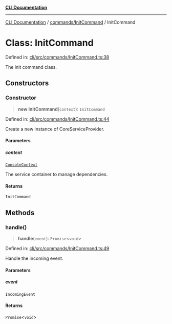 [**CLI Documentation**](../../../README.md)

***

[CLI Documentation](../../../README.md) / [commands/InitCommand](../README.md) / InitCommand

# Class: InitCommand

Defined in: [cli/src/commands/InitCommand.ts:38](https://github.com/stonemjs/cli/blob/ae332002b2560de84ae3a35accc1d91282bd1543/src/commands/InitCommand.ts#L38)

The init command class.

## Constructors

### Constructor

> **new InitCommand**(`context`): `InitCommand`

Defined in: [cli/src/commands/InitCommand.ts:44](https://github.com/stonemjs/cli/blob/ae332002b2560de84ae3a35accc1d91282bd1543/src/commands/InitCommand.ts#L44)

Create a new instance of CoreServiceProvider.

#### Parameters

##### context

[`ConsoleContext`](../../../declarations/interfaces/ConsoleContext.md)

The service container to manage dependencies.

#### Returns

`InitCommand`

## Methods

### handle()

> **handle**(`event`): `Promise`\<`void`\>

Defined in: [cli/src/commands/InitCommand.ts:49](https://github.com/stonemjs/cli/blob/ae332002b2560de84ae3a35accc1d91282bd1543/src/commands/InitCommand.ts#L49)

Handle the incoming event.

#### Parameters

##### event

`IncomingEvent`

#### Returns

`Promise`\<`void`\>
